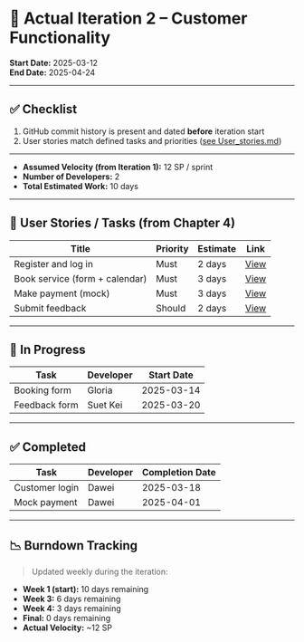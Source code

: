 # 📌 Actual Iteration 2 – Customer Functionality

**Start Date:** 2025-03-12  
**End Date:** 2025-04-24

---

## ✅ Checklist

1. GitHub commit history is present and dated **before** iteration start  
2. User stories match defined tasks and priorities ([see User_stories.md](./User_stories.md))

---

- **Assumed Velocity (from Iteration 1):** 12 SP / sprint  
- **Number of Developers:** 2  
- **Total Estimated Work:** 10 days

---

## 🧩 User Stories / Tasks (from Chapter 4)

| Title                    | Priority | Estimate | Link |
|--------------------------|----------|----------|------|
| Register and log in      | Must     | 2 days   | [View](./user_stories/customer_login.md) |
| Book service (form + calendar) | Must | 3 days | [View](./user_stories/customer_booking.md) |
| Make payment (mock)      | Must     | 3 days   | [View](./user_stories/payment_mock.md) |
| Submit feedback          | Should   | 2 days   | [View](./user_stories/feedback.md) |

---

## 🔄 In Progress

| Task              | Developer | Start Date |
|-------------------|-----------|------------|
| Booking form      | Gloria    | 2025-03-14 |
| Feedback form     | Suet Kei  | 2025-03-20 |

---

## ✅ Completed

| Task                | Developer | Completion Date |
|---------------------|-----------|------------------|
| Customer login      | Dawei     | 2025-03-18       |
| Mock payment        | Dawei     | 2025-04-01       |

---

## 📉 Burndown Tracking

> Updated weekly during the iteration:

- **Week 1 (start):** 10 days remaining  
- **Week 3:** 6 days remaining  
- **Week 4:** 3 days remaining  
- **Final:** 0 days remaining  
- **Actual Velocity:** ~12 SP
